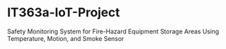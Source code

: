 # IT363a-IoT-Project
Safety Monitoring System for Fire-Hazard Equipment Storage Areas Using Temperature, Motion, and Smoke Sensor
